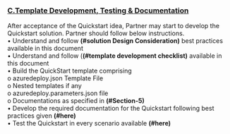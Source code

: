<u><b><h3>C.Template Development, Testing & Documentation</h3></u></b>
 <p>After acceptance of the Quickstart idea, Partner may start to develop the Quickstart solution. Partner should follow below instructions.
<br>•	Understand and follow <b>(#solution Design Consideration)</b> best practices available in this document</br>
•	Understand and follow (<b>(#template development checklist)</b> available in this document
<br>•	Build the QuickStart template comprising</br>
  o	azuredeploy.json Template File
 <br> o	Nested templates if any</br>
  o	azuredeploy.parameters.json file
 <br> o	Documentations as specified in <b>(#Section-5)</b></br>
•	Develop the required documentation for the Quickstart following best practices given <b>(#here)</b>
<br>•	Test the Quickstart in every scenario available <b>(#here)</b></br></p>

